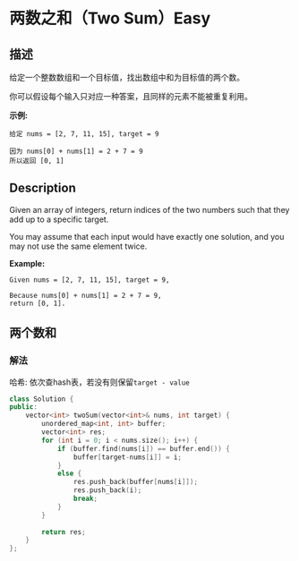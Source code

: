 # 两数之和（Two Sum）Easy
## 描述
给定一个整数数组和一个目标值，找出数组中和为目标值的两个数。

你可以假设每个输入只对应一种答案，且同样的元素不能被重复利用。

**示例:**
```
给定 nums = [2, 7, 11, 15], target = 9

因为 nums[0] + nums[1] = 2 + 7 = 9
所以返回 [0, 1]
```

## Description
Given an array of integers, return indices of the two numbers such that they add up to a specific target.

You may assume that each input would have exactly one solution, and you may not use the same element twice.

**Example:**
```
Given nums = [2, 7, 11, 15], target = 9,

Because nums[0] + nums[1] = 2 + 7 = 9,
return [0, 1].
```



## 两个数和
### 解法
哈希: 依次查hash表，若没有则保留`target - value`
```c++
class Solution {
public:
    vector<int> twoSum(vector<int>& nums, int target) {
        unordered_map<int, int> buffer;
        vector<int> res;
        for (int i = 0; i < nums.size(); i++) {
            if (buffer.find(nums[i]) == buffer.end()) {
                buffer[target-nums[i]] = i;
            }
            else {
                res.push_back(buffer[nums[i]]);
                res.push_back(i);
                break;
            }
        }
        
        return res;
    }
};
```
